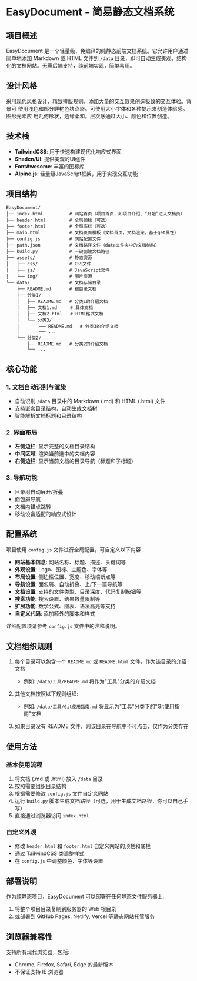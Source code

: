 # EasyDocument - 简易静态文档系统

## 项目概述

EasyDocument 是一个轻量级、免编译的纯静态前端文档系统。它允许用户通过简单地添加 Markdown 或 HTML 文件到 `/data` 目录，即可自动生成美观、结构化的文档网站。无需后端支持，纯前端实现，简单易用。

## 设计风格

采用现代风格设计，精致排版规则，添加大量的交互效果创造极致的交互体验。背景可
使用浅色和部分鲜艳色块点缀。可使用大小字体和各种提示来创造体验感。图形元素应
用几何形状，边缘柔和。层次感通过大小、颜色和位置创造。

## 技术栈

- **TailwindCSS**: 用于快速构建现代化响应式界面
- **Shadcn/UI**: 提供美观的UI组件
- **FontAwesome**: 丰富的图标库
- **Alpine.js**: 轻量级JavaScript框架，用于实现交互功能

## 项目结构

```
EasyDocument/
├── index.html          # 网站首页（项目首页，如项目介绍、“开始”进入文档页）
├── header.html         # 全局顶栏（可选）
├── footer.html         # 全局底栏（可选）
├── main.html           # 文档页面模板（文档首页，文档渲染，基于get属性）
├── config.js           # 网站配置文件
├── path.json           # 文档路径文件（data文件夹中的文档结构）
├── build.py            # 一键创建文档路径
├── assets/             # 静态资源
│   ├── css/            # CSS文件
│   ├── js/             # JavaScript文件
│   └── img/            # 图片资源
└── data/               # 文档存储目录
    ├── README.md       # 根目录文档
    ├── 分类1/
    │   ├── README.md   # 分类1的介绍文档
    │   ├── 文档1.md     # 具体文档
    │   ├── 文档2.html   # HTML格式文档
    │   └── 分类3/
    │       ├── README.md   # 分类3的介绍文档
    │       └── ...
    └── 分类2/
        ├── README.md   # 分类2的介绍文档
        └── ...
```

## 核心功能

### 1. 文档自动识别与渲染

- 自动识别 `/data` 目录中的 Markdown (.md) 和 HTML (.html) 文件
- 支持嵌套目录结构，自动生成文档树
- 智能解析文档标题和目录结构

### 2. 界面布局

- **左侧边栏**: 显示完整的文档目录结构
- **中间区域**: 渲染当前选中的文档内容
- **右侧边栏**: 显示当前文档的目录导航（标题和子标题）

### 3. 导航功能

- 目录树自动展开/折叠
- 面包屑导航
- 文档内锚点跳转
- 移动设备适配的响应式设计

## 配置系统

项目使用 `config.js` 文件进行全局配置，可自定义以下内容：

- **网站基本信息**: 网站名称、标题、描述、关键词等
- **外观设置**: Logo、图标、主题色、字体等
- **布局设置**: 侧边栏位置、宽度、移动端断点等
- **导航设置**: 面包屑、自动折叠、上/下一篇导航等
- **文档设置**: 支持的文件类型、目录深度、代码复制按钮等
- **搜索功能**: 搜索设置、结果数量限制等
- **扩展功能**: 数学公式、图表、语法高亮等支持
- **自定义代码**: 添加额外的脚本和样式

详细配置项请参考 `config.js` 文件中的注释说明。

## 文档组织规则

1. 每个目录可以包含一个 `README.md` 或 `README.html` 文件，作为该目录的介绍文档
   - 例如: `/data/工具/README.md` 将作为"工具"分类的介绍文档
   
2. 其他文档按照以下规则组织:
   - 例如: `/data/工具/Git使用指南.md` 将显示为"工具"分类下的"Git使用指南"文档
   
3. 如果目录没有 README 文件，则该目录在导航中不可点击，仅作为分类存在

## 使用方法

### 基本使用流程

1. 将文档 (.md 或 .html) 放入 `/data` 目录
2. 按照需要组织目录结构
3. 根据需要修改 `config.js` 文件自定义网站
4. 运行 `build.py` 脚本生成文档路径（可选，用于生成文档路径，你可以自己手写）
5. 直接通过浏览器访问 `index.html`

### 自定义外观

- 修改 `header.html` 和 `footer.html` 自定义网站的顶栏和底栏
- 通过 TailwindCSS 类调整样式
- 在 `config.js` 中调整颜色、字体等设置

## 部署说明

作为纯静态项目，EasyDocument 可以部署在任何静态文件服务器上:

1. 将整个项目目录复制到服务器的 Web 根目录
2. 或部署到 GitHub Pages, Netlify, Vercel 等静态网站托管服务

## 浏览器兼容性

支持所有现代浏览器，包括:
- Chrome, Firefox, Safari, Edge 的最新版本
- 不保证支持 IE 浏览器